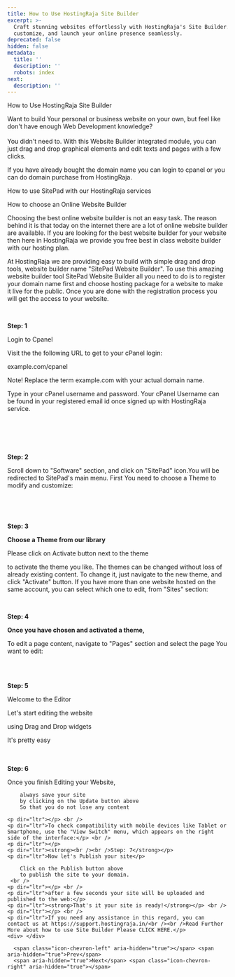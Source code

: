 ```yaml
---
title: How to Use HostingRaja Site Builder
excerpt: >-
  Craft stunning websites effortlessly with HostingRaja's Site Builder. Create,
  customize, and launch your online presence seamlessly.
deprecated: false
hidden: false
metadata:
  title: ''
  description: ''
  robots: index
next:
  description: ''
---
```


<div itemprop="articleBody">
    How to Use HostingRaja Site Builder
    <p dir="ltr">Want to build Your personal or business website on your own, but feel like don't have enough Web Development knowledge?<br /><br />You didn't need to. With this Website Builder integrated module, you can just drag and drop graphical elements and edit texts and pages with a few clicks.</p> If you have already bought the domain name you can login to cpanel or you can do domain purchase from HostingRaja.<br />
    <p dir="ltr">How to use SitePad with our HostingRaja services</p>
    How to choose an Online Website Builder
    <p dir="ltr">Choosing the best online website builder is not an easy task. The reason behind it is that today on the internet there are a lot of online website builder are available. If you are looking for the best website builder for your website then here in HostingRaja we provide you free best in class website builder with our hosting plan.</p>
    <p dir="ltr"> </p>
    <p dir="ltr">At HostingRaja we are providing easy to build with simple drag and drop tools, website builder name "SitePad Website Builder". To use this amazing website builder tool SitePad Website Builder all you need to do is to register your domain name first and choose hosting package for a website to make it live for the public. Once you are done with the registration process you will get the access to your website.</p> <br />
    <p dir="ltr"><strong>Step: 1</strong></p>
    <p dir="ltr">Login to Cpanel</p>
    <p dir="ltr">Visit the the following URL to get to your cPanel login:</p>
    <p dir="ltr">example.com/cpanel</p>
    <p dir="ltr"> </p>
    <p dir="ltr">Note! Replace the term example.com with your actual domain name.</p>
    <p dir="ltr">Type in your cPanel username and password. Your cPanel Username can be found in your registered email id once signed up with HostingRaja service.</p> <br />
    <p dir="ltr"></p> <br /><br />
    <p dir="ltr"><strong>Step: 2</strong></p>
    <p dir="ltr">Scroll down to "Software" section, and click on "SitePad" icon.You will be redirected to SitePad's main menu. First You need to choose a Theme to modify and customize:</p> <br />
    <p dir="ltr"></p> <br />
    <p dir="ltr"><strong> </strong></p>
    <p dir="ltr"><strong>Step: 3</strong></p>
    <p dir="ltr"><strong>Choose a Theme from our library</strong></p>
    <p dir="ltr">Please click on Activate button next to the theme</p>
    <p dir="ltr">to activate the theme you like. The themes can be changed without loss of already existing content. To change it, just navigate to the new theme, and click "Activate" button. If you have more than one website hosted on the same account, you can select which one to edit, from "Sites" section:</p>
    <p dir="ltr"></p> <br />
    <p dir="ltr"><strong> </strong></p>
    <p dir="ltr"><strong>Step: 4 </strong></p>
    <p dir="ltr"><strong>Once you have chosen and activated a theme,</strong></p>
    <p dir="ltr">To edit a page content, navigate to "Pages" section and select the page You want to edit:</p>
    <p dir="ltr"></p> <br /><br />
    <p dir="ltr"><strong>Step: 5</strong></p>
    Welcome to the Editor
    <p dir="ltr">Let's start editing the website</p>
    <p dir="ltr">using Drag and Drop widgets</p>
    <p dir="ltr">It's pretty easy</p>
    <p dir="ltr"></p>
    <p dir="ltr"><strong><br /><br />Step: 6</strong></p>
    <p dir="ltr">Once you finish Editing your Website,</p>
    
        always save your site
        by clicking on the Update button above
        So that you do not lose any content
    
    <p dir="ltr"></p> <br />
    <p dir="ltr">To check compatibility with mobile devices like Tablet or Smartphone, use the "View Switch" menu, which appears on the right side of the interface:</p> <br />
    <p dir="ltr"></p>
    <p dir="ltr"><strong><br /><br />Step: 7</strong></p>
    <p dir="ltr">Now let's Publish your site</p>
    
        Click on the Publish button above
        to publish the site to your domain.
     <br />
    <p dir="ltr"></p> <br />
    <p dir="ltr">after a few seconds your site will be uploaded and published to the web:</p>
    <p dir="ltr"><strong>That's it your site is ready!</strong></p> <br />
    <p dir="ltr"></p> <br />
    <p dir="ltr">If you need any assistance in this regard, you can contact us at https://support.hostingraja.in/<br /><br />Read Further More about how to use Site Builder Please CLICK HERE.</p>
    <div> </div>
</div>

      <span class="icon-chevron-left" aria-hidden="true"></span> <span aria-hidden="true">Prev</span>  
      <span aria-hidden="true">Next</span> <span class="icon-chevron-right" aria-hidden="true"></span>
